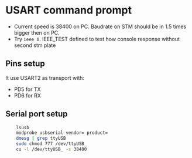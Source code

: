 # USART command prompt

 * Current speed is 38400 on PC. Baudrate on STM should be in 1.5 times bigger then on PC.
 * Try `ieee 0`. IEEE_TEST defined to test how console response without second stm plate

## Pins setup

It use USART2 as transport with:
 * PD5 for TX
 * PD6 for RX

## Serial port setup

```bash
    lsusb
    modprobe usbserial vendor= product=
    dmesg | grep ttyUSB
    sudo chmod 777 /dev/ttyUSB_
    cu -l /dev/ttyUSB_ -s 38400
```
